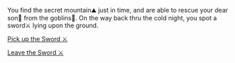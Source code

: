 You find the secret mountain⛰️ just in time, and are able to rescue your dear son👦 from the goblins👺. On the way back thru the cold night, you spot a sword⚔️ lying upon the ground.

[Pick up the Sword ⚔️](../5/1.md)

[Leave the Sword ⚔️](../5/2.md)
